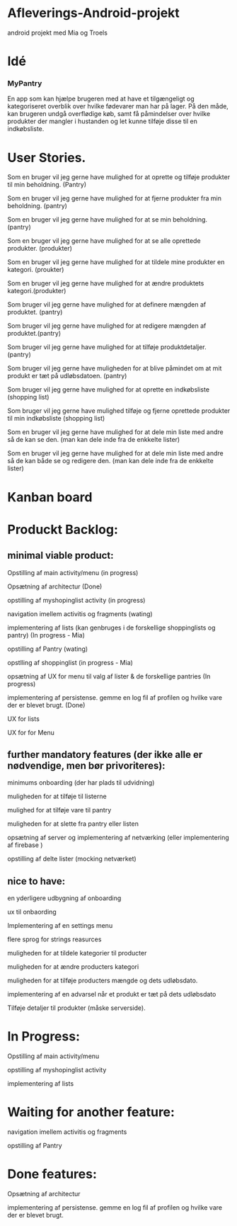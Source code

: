 # Afleverings-Android-projekt
android projekt med Mia og Troels

# Idé

### MyPantry

En app som kan hjælpe brugeren med at have et tilgængeligt og kategoriseret overblik over hvilke fødevarer man har på lager. 
På den måde, kan brugeren undgå overflødige køb, samt få påmindelser over hvilke produkter der mangler i hustanden og let kunne tilføje disse til en indkøbsliste.



# User Stories.

Som en bruger vil jeg gerne have mulighed for at oprette og tilføje produkter til min beholdning. (Pantry)

Som en bruger vil jeg gerne have mulighed for at fjerne produkter fra min beholdning. (pantry)

Som en bruger vil jeg gerne have mulighed for at se min beholdning. (pantry)

Som en bruger vil jeg gerne have mulighed for at se alle oprettede produkter. (produkter)

Som en bruger vil jeg gerne have mulighed for at tildele mine produkter en kategori. (proukter)

Som en bruger vil jeg gerne have mulighed for at ændre produktets kategori.(produkter)



Som bruger vil jeg gerne have mulighed for at definere mængden af produktet. (pantry)

Som bruger vil jeg gerne have mulighed for at redigere mængden af produktet.(pantry)

Som bruger vil jeg gerne have mulighed for at tilføje produktdetaljer. (pantry)

Som bruger vil jeg gerne have muligheden for at blive påmindet om at mit produkt er tæt på udløbsdatoen. (pantry)


Som bruger vil jeg gerne have mulighed for at oprette en indkøbsliste (shopping list)

Som bruger vil jeg gerne have mulighed tilføje og fjerne oprettede produkter til min indkøbsliste (shopping list)



Som en bruger vil jeg gerne have mulighed for at dele min liste med andre så de kan se den. (man kan dele inde fra de enkkelte lister)

Som en bruger vil jeg gerne have mulighed for at dele min liste med andre så de kan både se og redigere den. (man kan dele inde fra de enkkelte lister)




# Kanban board


# Produckt Backlog:
## minimal viable product:

Opstilling af main activity/menu (in progress)

Opsætning af architectur (Done)

opstilling af myshopinglist activity (in progress)

navigation imellem activitis og fragments (wating)

implementering af lists (kan genbruges i de forskellige shoppinglists og pantry) (In progress - Mia)

opstilling af Pantry (wating)

opstlling af shoppinglist (in progress - Mia)

opsætning af UX for menu til valg af lister & de forskellige pantries (In progress)

implementering af persistense. gemme en log fil af profilen og hvilke vare der er blevet brugt. (Done)

UX for lists

UX for for Menu


## further mandatory features (der ikke alle er nødvendige, men bør privoriteres):

minimums onboarding (der har plads til udvidning)

muligheden for at tilføje til listerne

mulighed for at tilføje vare til pantry

muligheden for at slette fra pantry eller listen

opsætning af server og implementering af netværking (eller implementering af firebase )

opstilling af delte lister (mocking netværket)


## nice to have:

en yderligere udbygning af onboarding

ux til onbaording

Implementering af en settings menu

flere sprog for strings reasurces

muligheden for at tildele kategorier til producter

muligheden for at ændre producters kategori

muligheden for at tilføje producters mængde og dets udløbsdato.

implementering af en advarsel når et produkt er tæt på dets udløbsdato

Tilføje detaljer til produkter (måske serverside).



# In Progress:

Opstilling af main activity/menu

opstilling af myshopinglist activity

implementering af lists

# Waiting for another feature:

navigation imellem activitis og fragments

opstilling af Pantry


# Done features:

Opsætning af architectur

implementering af persistense. gemme en log fil af profilen og hvilke vare der er blevet brugt.

